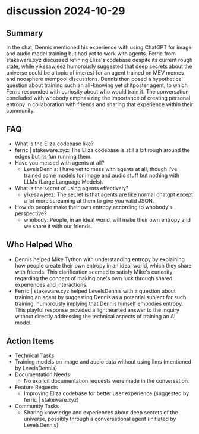 # discussion 2024-10-29

## Summary
 In the chat, Dennis mentioned his experience with using ChatGPT for image and audio model training but had yet to work with agents. Ferric from stakeware.xyz discussed refining Eliza's codebase despite its current rough state, while yikesawjeez humorously suggested that deep secrets about the universe could be a topic of interest for an agent trained on MEV memes and noosphere mempool discussions. Dennis then posed a hypothetical question about training such an all-knowing yet shitposter agent, to which Ferric responded with curiosity about who would train it. The conversation concluded with whobody emphasizing the importance of creating personal entropy in collaboration with friends and sharing that experience within their community.

## FAQ
 - What is the Eliza codebase like?
  - ferric | stakeware.xyz: The Eliza codebase is still a bit rough around the edges but its fun running them.
- Have you messed with agents at all?
  - LevelsDennis: I have yet to mess with agents at all, though I've trained some models for image and audio stuff but nothing with LLMs (Large Language Models).
- What is the secret of using agents effectively?
  - yikesawjeez: The secret is that agents are like normal chatgpt except a lot more screaming at them to give you valid JSON.
- How do people make their own entropy according to whobody's perspective?
  - whobody: People, in an ideal world, will make their own entropy and we share it with our friends.

## Who Helped Who
 - Dennis helped Mike Tython with understanding entropy by explaining how people create their own entropy in an ideal world, which they share with friends. This clarification seemed to satisfy Mike's curiosity regarding the concept of making one's own luck through shared experiences and interactions.
- Ferric | stakeware.xyz helped LevelsDennis with a question about training an agent by suggesting Dennis as a potential subject for such training, humorously implying that Dennis himself embodies entropy. This playful response provided a lighthearted answer to the inquiry without directly addressing the technical aspects of training an AI model.

## Action Items
 - Technical Tasks
  - Training models on image and audio data without using llms (mentioned by LevelsDennis)
- Documentation Needs
  - No explicit documentation requests were made in the conversation.
- Feature Requests
  - Improving Eliza codebase for better user experience (suggested by ferric | stakeware.xyz)
- Community Tasks
  - Sharing knowledge and experiences about deep secrets of the universe, possibly through a conversational agent (initiated by LevelsDennis)

